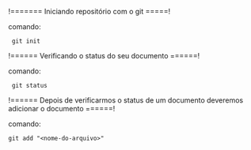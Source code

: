 !=======  Iniciando repositório com o git =====!

   comando:

     git init

!======  Verificando o status do seu documento ======!

   comando:

     git status

!====== Depois de verificarmos o status de um documento deveremos adicionar o documento ======!

   comando:

    git add "<nome-do-arquivo>"
